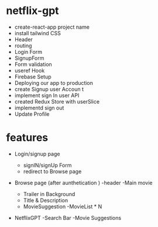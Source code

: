 # netflix-gpt

- create-react-app project name
- install tailwind CSS
- Header
- routing
- Login Form
- SignupForm
- Form validation
- useref Hook
- Firebase Setup
- Deploying our app to production
- create Signup user Accoun t
- implement sign In user API
- created Redux Store with userSlice
- implementd sign out
- Update Profile

# features

- Login/signup page
  - signIN/signUp Form
  - redirect to Browse page
- Browse page (after aunthetication )
  -header
  -Main movie

  - Trailer in Background
  - Title & Description
  - MovieSuggestion
    -MovieList \* N

- NetflixGPT
  -Search Bar
  -Movie Suggestions
